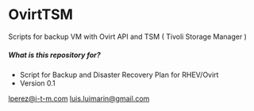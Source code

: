 # OvirtTSM
Scripts for backup VM with Ovirt API and TSM ( Tivoli Storage Manager )

##### What is this repository for? #####

* Script for Backup and Disaster Recovery Plan for RHEV/Ovirt
* Version 0.1

lperez@i-t-m.com
luis.luimarin@gmail.com
